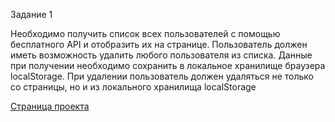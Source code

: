 Задание 1

Необходимо получить список всех пользователей с помощью бесплатного API  и отобразить их на странице. Пользователь должен иметь возможность удалить любого пользователя из списка. Данные при получении необходимо сохранить в локальное хранилище браузера localStorage. При удалении пользователь должен удаляться не только со страницы, но и из локального хранилища localStorage

[Страница проекта](https://dmitriy-lab.github.io/PET_projects/Api%20-%20userlist/)
